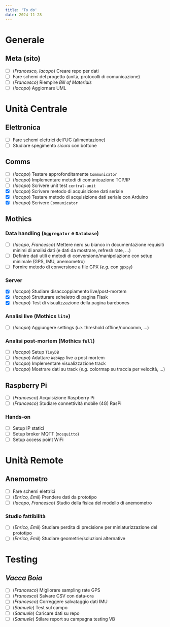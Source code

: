 ```yaml
---
title: 'To do'
date: 2024-11-28
---
```


<!--more-->
# Generale
## Meta (sito)
 - [ ] (*Francesco, Iacopo*) Creare repo per dati
 - [ ] Fare schemi del progetto (unità, protocolli di comunicazione)
 - [ ] (*Francesco*) Riempire *Bill of Materials*
 - [ ] (*Iacopo*) Aggiornare UML
 
# Unità Centrale
## Elettronica
 - [ ] Fare schemi elettrici dell'UC (alimentazione)
 - [ ] Studiare spegimento *sicuro* con bottone
 
## Comms
 - [ ] (*Iacopo*) Testare approfonditamente `Communicator`
 - [ ] (*Iacopo*) Implementare metodi di comunicazione TCP/IP
 - [ ] (*Iacopo*) Scrivere unit test `central-unit`
 - [x] (*Iacopo*) Scrivere metodo di acquisizione dati seriale
 - [x] (*Iacopo*) Testare metodo di acquisizione dati seriale con
       Arduino
 - [x] (*Iacopo*) Scrivere `Communicator`

## Mothics
### Data handling (`Aggregator` e `Database`)
 - [ ] (*Iacopo, Francesco*) Mettere nero su bianco in documentazione
       requisiti minimi di analisi dati (e dati da mostrare, refresh
       rate, ...)
 - [ ] Definire dati utili e metodi di conversione/manipolazione con
       setup minimale (GPS, IMU, anemometro)
 - [ ] Fornire metodo di conversione a file GPX (*e.g.* con `gpxpy`) 

### Server
 - [x] (*Iacopo*) Studiare disaccoppiamento live/post-mortem
 - [x] (*Iacopo*) Strutturare scheletro di pagina Flask
 - [x] (*Iacopo*) Test di visualizzazione della pagina barebones

### Analisi live (Mothics `lite`)
 - [ ] (*Iacopo*) Aggiungere settings (*i.e.* threshold offline/noncomm, ...)

### Analisi post-mortem (Mothics `full`)
 - [ ] (*Iacopo*) Setup `TinyDB`
 - [ ] (*Iacopo*) Adattare `WebApp` live a post mortem
 - [ ] (*Iacopo*) Implementare visualizzazione track
 - [ ] (*Iacopo*) Mostrare dati su track (*e.g.* colormap su traccia per
       velocità, ...)

## Raspberry Pi
 - [ ] (*Francesco*) Acquisizione Raspberry Pi
 - [ ] (*Francesco*) Studiare connettività mobile (4G) RasPi

### Hands-on
 - [ ] Setup IP statici
 - [ ] Setup broker MQTT (`mosquitto`)
 - [ ] Setup access point WiFi

# Unità Remote
## Anemometro
 - [ ] Fare schemi elettrici 
 - [ ] (*Enrico, Emil*) Prendere dati da prototipo
 - [ ] (*Iacopo, Francesco*) Studio della fisica del modello di
       anemometro
	   
### Studio fattibilità
 - [ ] (*Enrico, Emil*) Studiare perdita di precisione per
       miniaturizzazione del prototipo
 - [ ] (*Enrico, Emil*) Studiare geometrie/soluzioni alternative
 
# Testing
## *Vacca Boia*
 - [ ] (*Francesco*) Migliorare sampling rate GPS
 - [ ] (*Francesco*) Salvare CSV con data-ora
 - [ ] (*Francesco*) Correggere salvataggio dati IMU
 - [ ] (*Samuele*) Test sul campo
 - [ ] (*Samuele*) Caricare dati su repo
 - [ ] (*Samuele*) Stilare report su campagna testing VB
